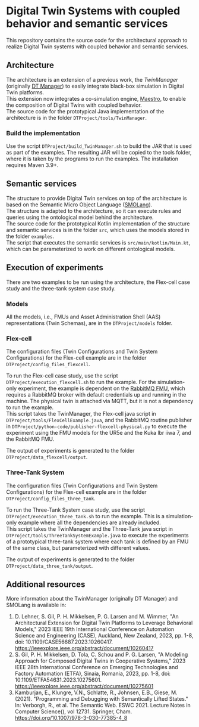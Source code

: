 # Digital Twin Systems with coupled behavior and semantic services
This repository contains the source code for the architectural approach to realize Digital Twin systems with coupled behavior and semantic services.

## Architecture
The architecture is an extension of a previous work, the *TwinManager* (originally [DT Manager](https://github.com/cdl-mint/DTManagementFramework)) to easily integrate black-box simulation in Digital Twin platforms.  
This extension now integrates a co-simulation engine, [Maestro](https://github.com/INTO-CPS-Association/maestro), to enable the composition of Digital Twins with coupled behavior.  
The source code for the prototypical Java implementation of the architecture is in the folder ```DTProject/tools/TwinManager```.

### Build the implementation
Use the script ```DTProject/build_TwinManager.sh``` to build the JAR that is used as part of the examples. The resulting JAR will be copied to the tools folder, where it is taken by the programs to run the examples. The installation requires Maven 3.9+.


## Semantic services
The structure to provide Digital Twin services on top of the architecture is based on the Semantic Micro Object Language ([SMOLang](https://smolang.org/)).  
The structure is adapted to the architecture, so it can execute rules and queries using the ontological model behind the architecture.  
The source code for the prototypical Kotlin implementation of the structure and semantic services is in the folder ```src```, which uses the models stored in the folder ```examples```.  
The script that executes the semantic services is ```src/main/kotlin/Main.kt```, which can be parameterized to work on different ontological models.

## Execution of experiments
There are two examples to be run using the architecture, the Flex-cell case study and the three-tank system case study.

### Models
All the models, i.e., FMUs and Asset Administration Shell (AAS) representations (Twin Schemas), are in the ```DTProject/models``` folder.


### Flex-cell
The configuration files (Twin Configurations and Twin System Configurations) for the Flex-cell example are in the folder ```DTProject/config_files_flexcell```.  

To run the Flex-cell case study, use the script ```DTProject/execution_flexcell.sh``` to run the example. For the simulation-only experiment, the example is dependent on the [RabbitMQ FMU](https://github.com/INTO-CPS-Association/fmu-rabbitmq), which requires a RabbitMQ broker with default credentials up and running in the machine. The physical twin is attached via MQTT, but it is not a dependency to run the example.  
This script takes the TwinManager, the Flex-cell java script in ```DTProject/tools/FlexCellExample.java```, and the RabbitMQ routine publisher in ```DTProject/python-code/publisher-flexcell-physical.py``` to execute the experiment using the FMU models for the UR5e and the Kuka lbr iiwa 7, and the RabbitMQ FMU.

The output of experiments is generated to the folder ```DTProject/data_flexcell/output```.

### Three-Tank System
The configuration files (Twin Configurations and Twin System Configurations) for the Flex-cell example are in the folder ```DTProject/config_files_three_tank```.  

To run the Three-Tank System case study, use the script ```DTProject/execution_three_tank.sh``` to run the example. This is a simulation-only example where all the dependencies are already included.  
This script takes the TwinManager and the Three-Tank java script in ```DTProject/tools/ThreeTankSystemExample.java``` to execute the experiments of a prototypical three-tank system where each tank is defined by an FMU of the same class, but parameterized with different values.

The output of experiments is generated to the folder ```DTProject/data_three_tank/output```.

## Additional resources 
More information about the TwinManager (originally DT Manager) and SMOLang is available in:

1. D. Lehner, S. Gil, P. H. Mikkelsen, P. G. Larsen and M. Wimmer,
   "An Architectural Extension for Digital Twin Platforms to Leverage
   Behavioral Models," 2023 IEEE 19th International Conference on
   Automation Science and Engineering (CASE), Auckland, New Zealand,
   2023, pp. 1-8, doi: 10.1109/CASE56687.2023.10260417. https://ieeexplore.ieee.org/abstract/document/10260417
2. S. Gil, P. H. Mikkelsen, D. Tola, C. Schou and P. G. Larsen,
   "A Modeling Approach for Composed Digital Twins in Cooperative Systems,"
   2023 IEEE 28th International Conference on Emerging Technologies
   and Factory Automation (ETFA), Sinaia, Romania, 2023, pp. 1-8,
   doi: 10.1109/ETFA54631.2023.10275601. https://ieeexplore.ieee.org/abstract/document/10275601
3. Kamburjan, E., Klungre, V.N., Schlatte, R., Johnsen, E.B., Giese, M. (2021). "Programming and Debugging with Semantically Lifted States." In: Verborgh, R., et al. The Semantic Web. ESWC 2021. Lecture Notes in Computer Science(), vol 12731. Springer, Cham. https://doi.org/10.1007/978-3-030-77385-4_8
